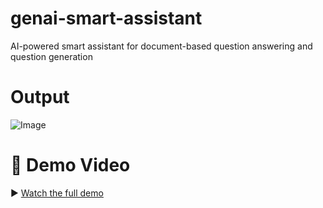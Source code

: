 # genai-smart-assistant
AI-powered smart assistant for document-based question answering and question generation

# Output


![Image](https://github.com/user-attachments/assets/e6bc4321-1d9f-4336-a0f4-44557d347927)

# 🎥 Demo Video

▶️ [Watch the full demo](https://drive.google.com/file/d/10Uk-t3ClQf9ew0lPQkgrSFsnvGQqL2lf/view)
